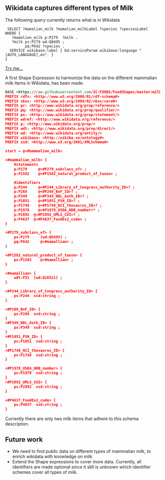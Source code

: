 ## Wikidata captures different types of Milk

The following query currently returns what is in Wikidata
```sparql
 SELECT ?mamalian_milk ?mamalian_milkLabel ?species ?speciesLabel WHERE {
   ?mamalian_milk p:P279  ?milk .
   ?milk ps:P279 wd:Q8495 ;
         pq:P642 ?species .
  SERVICE wikibase:label { bd:serviceParam wikibase:language "[AUTO_LANGUAGE],en". }
}
```
[Try me...](http://tinyurl.com/y9e4w2me)

A first Shape Expression to harmonize the data on the different mammalian milk items in Wikidata, has been made. 
```rdf
BASE <https://raw.githubusercontent.com/IC-FOODS/FoodShapes/master/milk_shape/wd_milk.shex>
PREFIX rdfs: <http://www.w3.org/2000/01/rdf-schema#>
PREFIX skos: <http://www.w3.org/2004/02/skos/core#>
PREFIX pr: <http://www.wikidata.org/prop/reference/>
PREFIX pq: <http://www.wikidata.org/prop/qualifier/>
PREFIX ps: <http://www.wikidata.org/prop/statement/>
PREFIX wdref: <http://www.wikidata.org/reference/>
PREFIX p: <http://www.wikidata.org/prop/>
PREFIX wdt: <http://www.wikidata.org/prop/direct/>
PREFIX wd: <http://www.wikidata.org/entity/>
PREFIX wikibase: <http://wikiba.se/ontology#>
PREFIX xsd: <http://www.w3.org/2001/XMLSchema#>

start = @<#mammalian_milk>

<#mammalian_milk> {
	#statements 
	p:P279     @<#P279_subclass_of> ; 
	p:P1582    @<#P1582_natural_product_of_taxon> ;

	#identifiers
	p:P244     @<#P244_Library_of_Congress_authority_ID>? ;
	p:P268     @<#P268_BnF_ID>? ;
	p:P349     @<#P349_NDL_Auth_ID>? ;
	p:P1051    @<#P1051_PSH_ID>? ;
	p:P1748    @<#P1748_NCI_thesaurus_ID>? ;
	p:P1978    @<#P1978_USDA_NDB_number>* ;
	p:P2892  @<#P2892_UMLS_CUI>? ;
	p:P4637  @<#P4637_FoodEx2_code> ;
} 

<#P279_subclass_of> {
	ps:P279 	[wd:Q8495] ;
	pq:P642     @<#mamallian> ;
}

<#P1582_natural_product_of_taxon> {
	ps:P1582    @<#mamallian> ;
}

<#mamallian> {
	wdt:P31  [wd:Q16521] ;
}

<#P244_Library_of_Congress_authority_ID> {
	ps:P244  xsd:string ;
}

<#P268_BnF_ID> {
	ps:P268  xsd:string ;
}
<#P349_NDL_Auth_ID> {
	ps:P349  xsd:string ;
}
<#P1051_PSH_ID> {
	ps:P1051  xsd:string ;
}
<#P1748_NCI_thesaurus_ID> {
	ps:P1748  xsd:string ;
}

<#P1978_USDA_NDB_number> {
	ps:P1978  xsd:string ;
}
<#P2892_UMLS_CUI> {
	ps:P2892  xsd:string ;
}

<#P4637_FoodEx2_code> {
	ps:P4637  xsd:string ;
}
```

Currently there are only two milk items that adhere to this schema description. 

## Future work
* We need to find public data on different types of mammalian milk, to enrich wikidata with knowledge on milk
* Extend the Shape expressions to cover more data. Currently, all identifiers are made optional since it still is unknown which identifier schemes cover all types of milk. 

